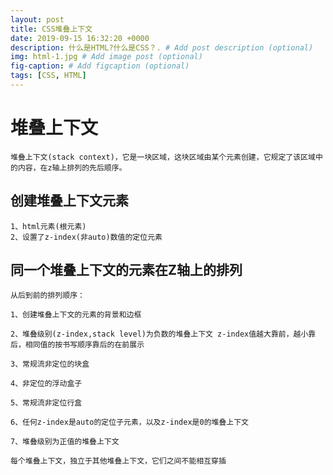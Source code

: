 ```yaml
---
layout: post
title: CSS堆叠上下文
date: 2019-09-15 16:32:20 +0000
description: 什么是HTML?什么是CSS？. # Add post description (optional)
img: html-1.jpg # Add image post (optional)
fig-caption: # Add figcaption (optional)
tags: [CSS, HTML]
---
```

# 堆叠上下文

    堆叠上下文(stack context)，它是一块区域，这块区域由某个元素创建，它规定了该区域中的内容，在z轴上排列的先后顺序。

## 创建堆叠上下文元素
    1、html元素(根元素)
    2、设置了z-index(非auto)数值的定位元素

## 同一个堆叠上下文的元素在Z轴上的排列

    从后到前的排列顺序：

    1、创建堆叠上下文的元素的背景和边框

    2、堆叠级别(z-index,stack level)为负数的堆叠上下文 z-index值越大靠前，越小靠后，相同值的按书写顺序靠后的在前展示

    3、常规流非定位的块盒

    4、非定位的浮动盒子

    5、常规流非定位行盒

    6、任何z-index是auto的定位子元素，以及z-index是0的堆叠上下文

    7、堆叠级别为正值的堆叠上下文

    每个堆叠上下文，独立于其他堆叠上下文，它们之间不能相互穿插